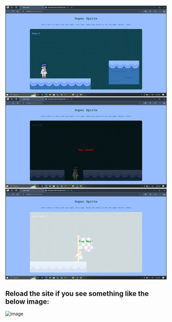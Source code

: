 ![UI](image.png)
![lose img](image-1.png)
![win img](image-2.png)
## Reload the site if you see something like the below image:
![image](https://github.com/user-attachments/assets/651db700-5347-45e8-bd79-1fb0f6a3e5dd)

